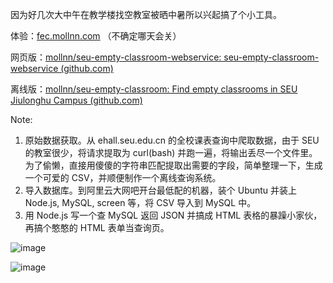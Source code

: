 因为好几次大中午在教学楼找空教室被晒中暑所以兴起搞了个小工具。

体验：[fec.mollnn.com](http://fec.mollnn.com) （不确定哪天会关）

网页版：[mollnn/seu-empty-classroom-webservice: seu-empty-classroom-webservice (github.com)](https://github.com/mollnn/seu-empty-classroom-webservice)

离线版：[mollnn/seu-empty-classroom: Find empty classrooms in SEU Jiulonghu Campus (github.com)](https://github.com/mollnn/seu-empty-classroom)

Note:

1. 原始数据获取。从 ehall.seu.edu.cn 的全校课表查询中爬取数据，由于 SEU 的教室很少，将请求提取为 curl(bash) 并跑一遍，将输出丢尽一个文件里。为了偷懒，直接用傻傻的字符串匹配提取出需要的字段，简单整理一下，生成一个可爱的 CSV，并顺便制作一个离线查询系统。
2. 导入数据库。到阿里云大网吧开台最低配的机器，装个 Ubuntu 并装上 Node.js, MySQL, screen 等，将 CSV 导入到 MySQL 中。
3. 用 Node.js 写一个查 MySQL 返回 JSON 并搞成 HTML 表格的暴躁小家伙，再搞个憨憨的 HTML 表单当查询页。

![image](https://user-images.githubusercontent.com/57652546/117805823-0260dc80-b28c-11eb-8ef6-410bf2de6cad.png)

![image](https://user-images.githubusercontent.com/57652546/117805785-f9700b00-b28b-11eb-8b4a-2bd3b2fdeabc.png)
